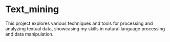 # Text_mining
This project explores various techniques and tools for processing and analyzing textual data, showcasing my skills in natural language processing and data manipulation. 
